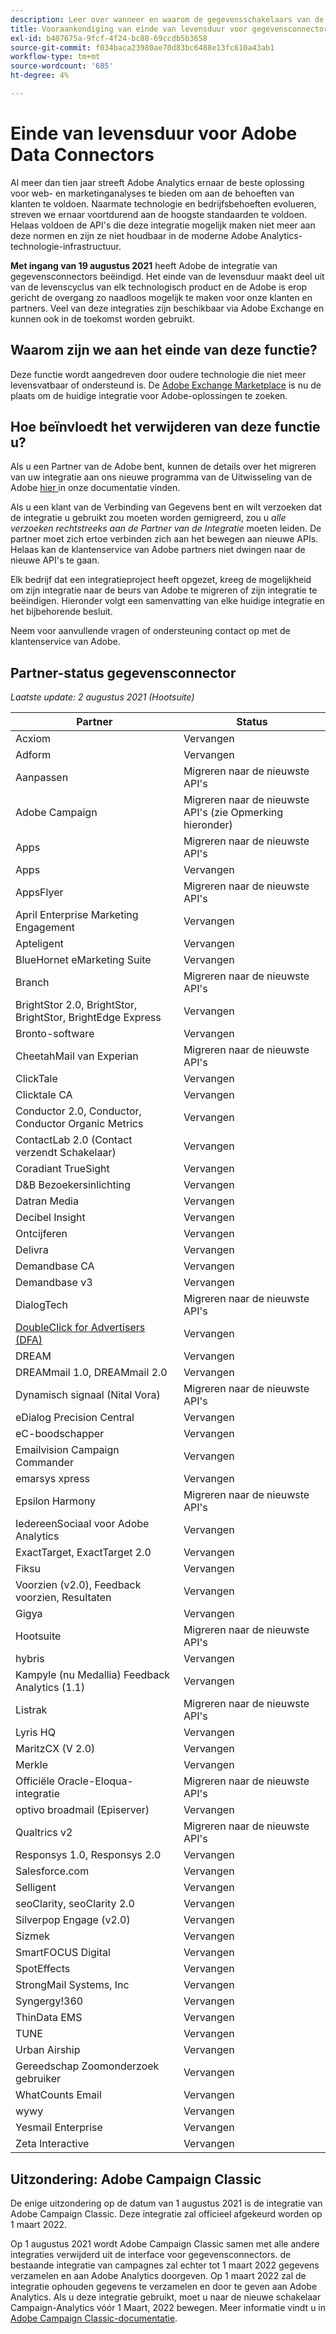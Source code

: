 ```yaml
---
description: Leer over wanneer en waarom de gegevensschakelaars van de Analyse zullen eind-van-leven worden.
title: Vooraankondiging van einde van levensduur voor gegevensconnectors van Analytics
exl-id: b407675a-9fcf-4f24-bc88-69ccdb5b3658
source-git-commit: f034baca23980ae70d83bc6488e13fc610a43ab1
workflow-type: tm+mt
source-wordcount: '685'
ht-degree: 4%

---
```


# Einde van levensduur voor Adobe Data Connectors

Al meer dan tien jaar streeft Adobe Analytics ernaar de beste oplossing voor web- en marketinganalyses te bieden om aan de behoeften van klanten te voldoen. Naarmate technologie en bedrijfsbehoeften evolueren, streven we ernaar voortdurend aan de hoogste standaarden te voldoen.  Helaas voldoen de API&#39;s die deze integratie mogelijk maken niet meer aan deze normen en zijn ze niet houdbaar in de moderne Adobe Analytics-technologie-infrastructuur.

**Met ingang van 19 augustus 2021** heeft Adobe de integratie van gegevensconnectors beëindigd. Het einde van de levensduur maakt deel uit van de levenscyclus van elk technologisch product en de Adobe is erop gericht de overgang zo naadloos mogelijk te maken voor onze klanten en partners. Veel van deze integraties zijn beschikbaar via Adobe Exchange en kunnen ook in de toekomst worden gebruikt.

## Waarom zijn we aan het einde van deze functie?

Deze functie wordt aangedreven door oudere technologie die niet meer levensvatbaar of ondersteund is. De [Adobe Exchange Marketplace](https://partners.adobe.com/exchangeprogram/experiencecloud) is nu de plaats om de huidige integratie voor Adobe-oplossingen te zoeken.

## Hoe beïnvloedt het verwijderen van deze functie u?

Als u een Partner van de Adobe bent, kunnen de details over het migreren van uw integratie aan ons nieuwe programma van de Uitwisseling van de Adobe [hier ](https://adobeexchangeec.zendesk.com/hc/en-us/articles/360003867071-Adobe-Analytics-Integration-Tools) in onze documentatie vinden.

Als u een klant van de Verbinding van Gegevens bent en wilt verzoeken dat de integratie u gebruikt zou moeten worden gemigreerd, zou u *alle verzoeken rechtstreeks aan de Partner van de Integratie* moeten leiden. De partner moet zich ertoe verbinden zich aan het bewegen aan nieuwe APIs. Helaas kan de klantenservice van Adobe partners niet dwingen naar de nieuwe API&#39;s te gaan.

Elk bedrijf dat een integratieproject heeft opgezet, kreeg de mogelijkheid om zijn integratie naar de beurs van Adobe te migreren of zijn integratie te beëindigen. Hieronder volgt een samenvatting van elke huidige integratie en het bijbehorende besluit.

Neem voor aanvullende vragen of ondersteuning contact op met de klantenservice van Adobe.

## Partner-status gegevensconnector

*Laatste update: 2 augustus 2021 (Hootsuite)*

| Partner | Status |
| --- | --- |
| Acxiom | Vervangen |
| Adform | Vervangen |
| Aanpassen | Migreren naar de nieuwste API&#39;s |
| Adobe Campaign | Migreren naar de nieuwste API&#39;s (zie Opmerking hieronder) |
| Apps | Migreren naar de nieuwste API&#39;s |
| Apps | Vervangen |
| AppsFlyer | Migreren naar de nieuwste API&#39;s |
| April Enterprise Marketing Engagement | Vervangen |
| Apteligent | Vervangen |
| BlueHornet eMarketing Suite | Vervangen |
| Branch | Migreren naar de nieuwste API&#39;s |
| BrightStor 2.0, BrightStor, BrightStor, BrightEdge Express | Vervangen |
| Bronto-software | Vervangen |
| CheetahMail van Experian | Migreren naar de nieuwste API&#39;s |
| ClickTale | Vervangen |
| Clicktale CA | Vervangen |
| Conductor 2.0, Conductor, Conductor Organic Metrics | Vervangen |
| ContactLab 2.0 (Contact verzendt Schakelaar) | Vervangen |
| Coradiant TrueSight | Vervangen |
| D&amp;B Bezoekersinlichting | Vervangen |
| Datran Media | Vervangen |
| Decibel Insight | Vervangen |
| Ontcijferen | Vervangen |
| Delivra | Vervangen |
| Demandbase CA | Vervangen |
| Demandbase v3 | Vervangen |
| DialogTech | Migreren naar de nieuwste API&#39;s |
| [DoubleClick for Advertisers (DFA)](/help/import/data-connectors/dfa-data-connector-analytics/dfa-eol.md) | Vervangen |
| DREAM | Vervangen |
| DREAMmail 1.0, DREAMmail 2.0 | Vervangen |
| Dynamisch signaal (Nital Vora) | Migreren naar de nieuwste API&#39;s |
| eDialog Precision Central | Vervangen |
| eC-boodschapper | Vervangen |
| Emailvision Campaign Commander | Vervangen |
| emarsys xpress | Vervangen |
| Epsilon Harmony | Migreren naar de nieuwste API&#39;s |
| IedereenSociaal voor Adobe Analytics | Vervangen |
| ExactTarget, ExactTarget 2.0 | Vervangen |
| Fiksu | Vervangen |
| Voorzien (v2.0), Feedback voorzien, Resultaten | Vervangen |
| Gigya | Vervangen |
| Hootsuite | Migreren naar de nieuwste API&#39;s |
| hybris | Vervangen |
| Kampyle (nu Medallia) Feedback Analytics (1.1) | Vervangen |
| Listrak | Migreren naar de nieuwste API&#39;s |
| Lyris HQ | Vervangen |
| MaritzCX (V 2.0) | Vervangen |
| Merkle | Vervangen |
| Officiële Oracle-Eloqua-integratie | Migreren naar de nieuwste API&#39;s |
| optivo broadmail (Episerver) | Vervangen |
| Qualtrics v2 | Migreren naar de nieuwste API&#39;s |
| Responsys 1.0, Responsys 2.0 | Vervangen |
| Salesforce.com | Vervangen |
| Selligent | Vervangen |
| seoClarity, seoClarity 2.0 | Vervangen |
| Silverpop Engage (v2.0) | Vervangen |
| Sizmek | Vervangen |
| SmartFOCUS Digital | Vervangen |
| SpotEffects | Vervangen |
| StrongMail Systems, Inc | Vervangen |
| Syngergy!360 | Vervangen |
| ThinData EMS | Vervangen |
| TUNE | Vervangen |
| Urban Airship | Vervangen |
| Gereedschap Zoomonderzoek gebruiker | Vervangen |
| WhatCounts Email | Vervangen |
| wywy | Vervangen |
| Yesmail Enterprise | Vervangen |
| Zeta Interactive | Vervangen |

## Uitzondering: Adobe Campaign Classic

De enige uitzondering op de datum van 1 augustus 2021 is de integratie van Adobe Campaign Classic. Deze integratie zal officieel afgekeurd worden op 1 maart 2022.

Op 1 augustus 2021 wordt Adobe Campaign Classic samen met alle andere integraties verwijderd uit de interface voor gegevensconnectors. de bestaande integratie van campagnes zal echter tot 1 maart 2022 gegevens verzamelen en aan Adobe Analytics doorgeven. Op 1 maart 2022 zal de integratie ophouden gegevens te verzamelen en door te geven aan Adobe Analytics. Als u deze integratie gebruikt, moet u naar de nieuwe schakelaar Campaign-Analytics vóór 1 Maart, 2022 bewegen. Meer informatie vindt u in [Adobe Campaign Classic-documentatie](https://experienceleague.adobe.com/docs/campaign-classic/using/release-notes/aa-connector-migration.html).